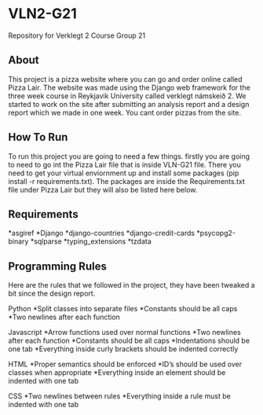 # VLN2-G21
Repository for Verklegt 2 Course Group 21

## About

This project is a pizza website where you can go and order online called Pizza Lair. The website was made using the Django web framework for the three week course in Reykjavik University called verklegt námskeið 2. We started to work on the site after submitting an analysis report and a design report which we made in one week. You cant order pizzas from the site.

## How To Run

To run this project you are going to need a few things. firstly you are going to need to go int the Pizza Lair file that is inside VLN-G21 file. There you need to get your virtual enviornment up and install some packages (pip install -r requirements.txt).
The packages are inside the Requirements.txt file under Pizza Lair but they will also be listed here below.

## Requirements

*asgiref
*Django
*django-countries
*django-credit-cards
*psycopg2-binary
*sqlparse
*typing_extensions
*tzdata

## Programming Rules

Here are the rules that we followed in the project, they have been tweaked a bit since the design report.

Python
*Split classes into separate files
*Constants should be all caps
*Two newlines after each function

Javascript
*Arrow functions used over normal functions
*Two newlines after each function
*Constants should be all caps
*Indentations should be one tab
*Everything inside curly brackets should be indented correctly

HTML
*Proper semantics should be enforced
*ID’s should be used over classes when appropriate
*Everything inside an element should be indented with one tab

CSS
*Two newlines between rules
*Everything inside a rule must be indented with one tab



